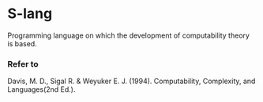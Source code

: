 # S-lang

Programming language on which the development of computability theory is based.

### Refer to 

Davis, M. D., Sigal R. & Weyuker E. J. (1994). Computability, Complexity, and Languages(2nd Ed.).
